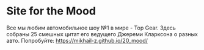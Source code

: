 # Site for the Mood

Все мы любим автомобильное шоу №1 в мире - Top Gear.
Здесь собраны 25 смешных цитат его ведущего Джереми Кларксона
о разных авто. Попробуйте: https://mikhail-z.github.io/20_mood/
